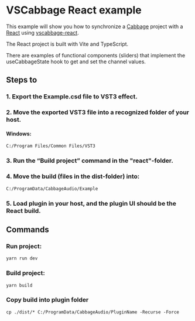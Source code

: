 # VSCabbage React example

This example will show you how to synchronize a [Cabbage](https://cabbageaudio.com/) project with a [React](https://github.com/facebook/react) using [vscabbage-react](https://github.com/hdale94/vscabbage-react).

The React project is built with Vite and TypeScript.

There are examples of functional components (sliders) that implement the useCabbageState hook to get and set the channel values.

## Steps to

### 1. Export the Example.csd file to VST3 effect.

### 2. Move the exported VST3 file into a recognized folder of your host.

#### Windows:

    C:/Program Files/Common Files/VST3

### 3. Run the “Build project” command in the "react"-folder.

### 4. Move the build (files in the dist-folder) into:

    C:/ProgramData/CabbageAudio/Example

### 5. Load plugin in your host, and the plugin UI should be the React build.

## Commands

### Run project:

    yarn run dev

### Build project:

    yarn build

### Copy build into plugin folder

    cp ./dist/* C:/ProgramData/CabbageAudio/PluginName -Recurse -Force

